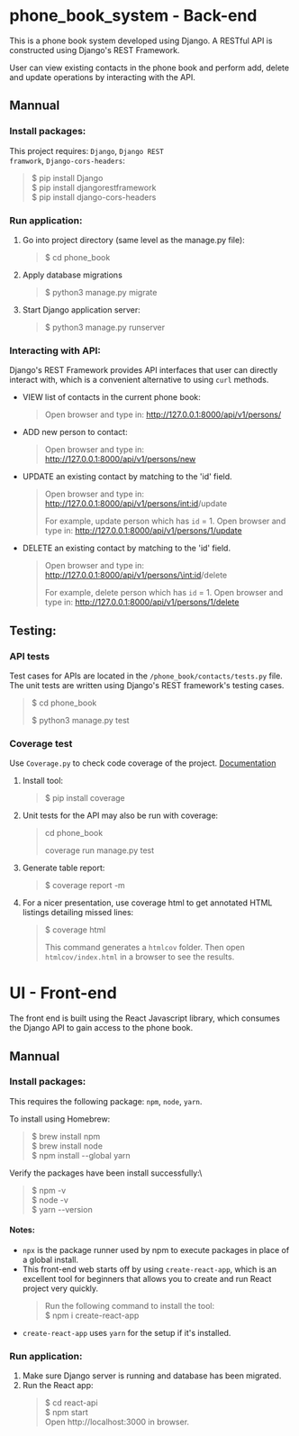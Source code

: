 # phone_book_system - Back-end
This is a phone book system developed using Django. A RESTful API is constructed using Django's REST Framework. 

User can view existing contacts in the phone book and perform add, delete and update operations by interacting with the API.

## Mannual
### Install packages:
This project requires: <code>Django</code>, <code>Django REST framwork</code>, <code>Django-cors-headers</code>:
> $ pip install Django\
> $ pip install djangorestframework\
> $ pip install django-cors-headers

### Run application:
1. Go into project directory (same level as the manage.py file):
    > $ cd phone_book
1. Apply database migrations
    > $ python3 manage.py migrate
1. Start Django application server:
    > $ python3 manage.py runserver

### Interacting with API:
Django's REST Framework provides API interfaces that user can directly interact with, which is a convenient alternative to using <code>curl</code> methods.
- VIEW list of contacts in the current phone book:
    > Open browser and type in: http://127.0.0.1:8000/api/v1/persons/
- ADD new person to contact:
    > Open browser and type in: http://127.0.0.1:8000/api/v1/persons/new
- UPDATE an existing contact by matching to the 'id' field.
    > Open browser and type in: http://127.0.0.1:8000/api/v1/persons/<int:id>/update
    >
    > For example, update person which has <code>id</code> = 1.
    > Open browser and type in: http://127.0.0.1:8000/api/v1/persons/1/update
- DELETE an existing contact by matching to the 'id' field.
    > Open browser and type in: http://127.0.0.1:8000/api/v1/persons/\<int:id>/delete
    >
    > For example, delete person which has <code>id</code> = 1.
    > Open browser and type in: http://127.0.0.1:8000/api/v1/persons/1/delete

## Testing:
### API tests
Test cases for APIs are located in the <code>/phone_book/contacts/tests.py</code> file. The unit tests are written using Django's REST framework's testing cases.
> $ cd phone_book
>
> $ python3 manage.py test

### Coverage test
Use <code>Coverage.py</code> to check code coverage of the project. 
[Documentation](https://coverage.readthedocs.io/en/6.2/)
1. Install tool:
    > $ pip install coverage
1. Unit tests for the API may also be run with coverage:
    > cd phone_book
    >
    > coverage run manage.py test
1. Generate table report:
    > $ coverage report -m
1. For a nicer presentation, use coverage html to get annotated HTML listings detailing missed lines:
    > $ coverage html
    >
    > This command generates a <code>htmlcov</code> folder. Then open <code>htmlcov/index.html</code> in a browser to see the results.

# UI - Front-end
The front end is built using the React Javascript library, which consumes the Django API to gain access to the phone book.

## Mannual
### Install packages:
This requires the following package: <code>npm</code>, <code>node</code>, <code>yarn</code>.

To install using Homebrew:
> $ brew install npm\
> $ brew install node\
> $ npm install --global yarn

Verify the packages have been install successfully:\
> $ npm -v\
> $ node -v\
> $ yarn --version

#### Notes:
- <code>npx</code> is the package runner used by npm to execute packages in place of a global install.
- This front-end web starts off by using <code>create-react-app</code>, which is an excellent tool for beginners that allows you to create and run React project very quickly.
    > Run the following command to install the tool:\
    > $ npm i create-react-app
- <code>create-react-app</code> uses <code>yarn</code> for the setup if it's installed.

### Run application:
1. Make sure Django server is running and database has been migrated.
1. Run the React app:
    > $ cd react-api\
    > $ npm start\
    > Open http://localhost:3000 in browser.